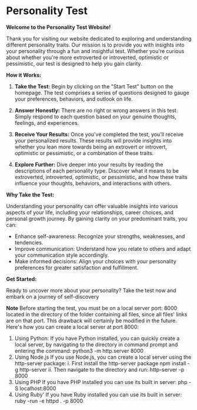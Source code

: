 # Personality Test

**Welcome to the Personality Test Website!**

Thank you for visiting our website dedicated to exploring and understanding different personality traits. Our mission is to provide you with insights into your personality through a fun and insightful test. Whether you're curious about whether you're more extroverted or introverted, optimistic or pessimistic, our test is designed to help you gain clarity.

**How it Works:**

1. **Take the Test:** Begin by clicking on the "Start Test" button on the homepage. The test comprises a series of questions designed to gauge your preferences, behaviors, and outlook on life.

2. **Answer Honestly:** There are no right or wrong answers in this test. Simply respond to each question based on your genuine thoughts, feelings, and experiences.

3. **Receive Your Results:** Once you've completed the test, you'll receive your personalized results. These results will provide insights into whether you lean more towards being an extrovert or introvert, optimistic or pessimistic, or a combination of these traits.

4. **Explore Further:** Dive deeper into your results by reading the descriptions of each personality type. Discover what it means to be extroverted, introverted, optimistic, or pessimistic, and how these traits influence your thoughts, behaviors, and interactions with others.

**Why Take the Test:**

Understanding your personality can offer valuable insights into various aspects of your life, including your relationships, career choices, and personal growth journey. By gaining clarity on your predominant traits, you can:

- Enhance self-awareness: Recognize your strengths, weaknesses, and tendencies.
- Improve communication: Understand how you relate to others and adapt your communication style accordingly.
- Make informed decisions: Align your choices with your personality preferences for greater satisfaction and fulfillment.

**Get Started:**

Ready to uncover more about your personality? Take the test now and embark on a journey of self-discovery

**Note**
Before starting the test, you must be on a local server port: 8000 located in the directory of the folder containing all files, since all files' links are on that port. This drawback will certainly be modified in the future.
Here's how you can create a local server at port 8000:
1. Using Python:
   If you have Python installed, you can quickly create a local server, by navigating to the directory in command prompt and entering the command:
             python3 -m http.server 8000
2. Using Node.js
   If you use Node.js, you can create a local server using the http-server package:
        i. First install the http-server package
             npm install -g http-server
       ii. Then navigate to the directory and run:
             http-server -p 8000
3. Using PHP
  If you have PHP installed you can use its built in server:
            php -S localhost:8000
4. Using Ruby'
   If you have Ruby installed you can use its built in server:
           ruby -run -e httpd . -p 8000
